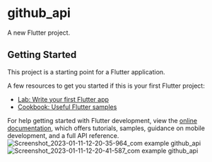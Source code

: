 # github_api

A new Flutter project.

## Getting Started

This project is a starting point for a Flutter application.

A few resources to get you started if this is your first Flutter project:

- [Lab: Write your first Flutter app](https://docs.flutter.dev/get-started/codelab)
- [Cookbook: Useful Flutter samples](https://docs.flutter.dev/cookbook)

For help getting started with Flutter development, view the
[online documentation](https://docs.flutter.dev/), which offers tutorials,
samples, guidance on mobile development, and a full API reference.
![Screenshot_2023-01-11-12-20-35-964_com example github_api](https://user-images.githubusercontent.com/96979679/211738518-cfbca30e-8d16-4e8c-afcd-6c9ff58a4366.jpg)
![Screenshot_2023-01-11-12-20-41-587_com example github_api](https://user-images.githubusercontent.com/96979679/211738519-14a49dfb-1c01-49b0-b926-d875f9ea8d7a.jpg)

